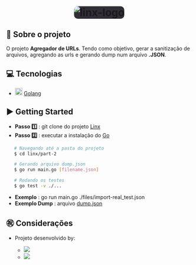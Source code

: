 <h1 align="center">
  <img style="background-color: #312e38; border-radius: 10px;" alt="linx-logo" src="https://www.linx.com.br/app/themes/linx/crystals/dist/assets/static/logo.png" />
</h1>

## 🔖 Sobre o projeto

O projeto **Agregador de URLs**. Tendo como objetivo, gerar a sanitização de arquivos, agregando as urls e gerando dump num arquivo **.JSON**.

## 💻 Tecnologias

- <img width="20px" src="https://img.icons8.com/color/2x/golang.png" /> [Golang](https://golang.org/ "Golang")

## ▶️ Getting Started

- **Passo 1️⃣** : git clone do projeto [Linx](https://github.com/rafaelsanzio/linx "Linx")
- **Passo 2️⃣** : executar a instalação do [Go](https://golang.org/ "Go")

````bash
   # Navegando até a pasta do projeto
   $ cd linx/part-2

   # Gerando arquivo dump.json
   $ go run main.go [filename.json]

   # Rodando os testes
   $ go test -v ./...
````

- **Exemplo** : go run main.go ./files/import-real_test.json
- **Exemplo Dump** : arquivo [dump.json](https://github.com/rafaelsanzio/linx/blob/master/part-2/dump.json "dump.json") 

## ㊗️ Considerações
- Projeto desenvolvido by:

  - <a href="https://github.com/rafaelsanzio">
    <img src="https://img.shields.io/badge/-Rafael%20Sanzio-000000?style=flat&logo=GitHub&logoColor=#000000" />
  </a>

  - <a href="https://www.linkedin.com/in/rafael-sanzio-012778143/">
    <img src="https://img.shields.io/badge/-Rafael%20Sanzio-0077B5?style=flat&logo=LinkedIN&logoColor=#000000" />
  </a>
